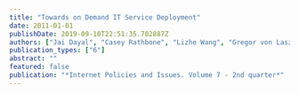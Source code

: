```yaml
---
title: "Towards on Demand IT Service Deployment"
date: 2011-01-01
publishDate: 2019-09-10T22:51:35.702887Z
authors: ["Jai Dayal", "Casey Rathbone", "Lizhe Wang", "Gregor von Laszewski"]
publication_types: ["6"]
abstract: ""
featured: false
publication: "*Internet Policies and Issues. Volume 7 - 2nd quarter*"
---
```



